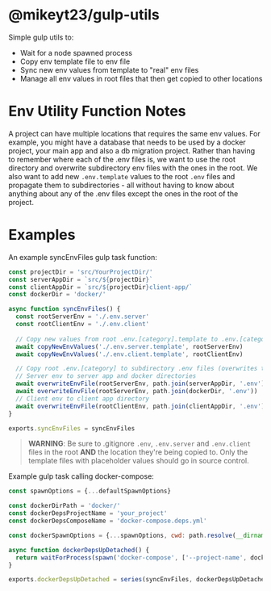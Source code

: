 # @mikeyt23/gulp-utils

Simple gulp utils to:

- Wait for a node spawned process
- Copy env template file to env file
- Sync new env values from template to "real" env files
- Manage all env values in root files that then get copied to other locations

# Env Utility Function Notes

A project can have multiple locations that requires the same env values. For example, you might have a database that needs to be used by a docker project, your main app and also a db migration project. Rather than having to remember where each of the .env files is, we want to use the root directory and overwrite subdirectory env files with the ones in the root. We also want to add new `.env.template` values to the root `.env` files and propagate them to subdirectories - all without having to know about anything about any of the .env files except the ones in the root of the project.

# Examples

An example syncEnvFiles gulp task function:

```JavaScript
const projectDir = 'src/YourProjectDir/'
const serverAppDir = `src/${projectDir}`
const clientAppDir = `src/${projectDir}client-app/`
const dockerDir = 'docker/'

async function syncEnvFiles() {
  const rootServerEnv = './.env.server'
  const rootClientEnv = './.env.client'
  
  // Copy new values from root .env.[category].template to .env.[category]
  await copyNewEnvValues('./.env.server.template', rootServerEnv)
  await copyNewEnvValues('./.env.client.template', rootClientEnv)

  // Copy root .env.[category] to subdirectory .env files (overwrites target env file)
  // Server env to server app and docker directories
  await overwriteEnvFile(rootServerEnv, path.join(serverAppDir, '.env'))
  await overwriteEnvFile(rootServerEnv, path.join(dockerDir, '.env'))
  // Client env to client app directory
  await overwriteEnvFile(rootClientEnv, path.join(clientAppDir, '.env'))
}

exports.syncEnvFiles = syncEnvFiles
```

> **WARNING**: Be sure to .gitignore `.env`, `.env.server` and `.env.client` files in the root **AND** the location they're being copied to. Only the template files with placeholder values should go in source control.

Example gulp task calling docker-compose:

```JavaScript
const spawnOptions = {...defaultSpawnOptions}

const dockerDirPath = 'docker/'
const dockerDepsProjectName = 'your_project'
const dockerDepsComposeName = 'docker-compose.deps.yml'

const dockerSpawnOptions = {...spawnOptions, cwd: path.resolve(__dirname, dockerDirPath)}

async function dockerDepsUpDetached() {
  return waitForProcess(spawn('docker-compose', ['--project-name', dockerDepsProjectName, '-f', dockerDepsComposeName, 'up', '-d'], dockerSpawnOptions))
}

exports.dockerDepsUpDetached = series(syncEnvFiles, dockerDepsUpDetached)
```
